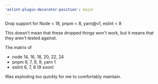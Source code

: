 ```yaml
---
'eslint-plugin-decorator-position': major
---
```


Drop support for Node < 18, pnpm < 8, yarn@v1, eslint < 8


This doesn't mean that these dropped things won't work, but it means that they aren't tested against.

The matrix of 
- node 14, 16, 18, 20, 22, 24 
- pnpm 6, 7, 8, 9, yarn 1
- eslint 6, 7, 8 (9 soon) 

Was exploding too quickly for me to comfortably maintain.
